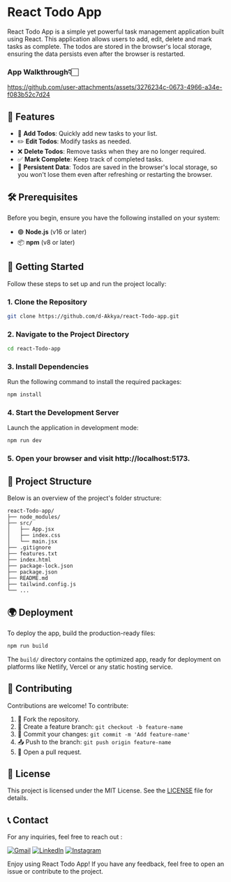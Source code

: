 # React Todo App

React Todo App is a simple yet powerful task management application built using React. This application allows users to add, edit, delete and mark tasks as complete. The todos are stored in the browser's local storage, ensuring the data persists even after the browser is restarted.

### App Walkthrough👇🏻

https://github.com/user-attachments/assets/3276234c-0673-4966-a34e-f083b52c7d24

## 🌟 Features

- 📌 **Add Todos**: Quickly add new tasks to your list.
- ✏️ **Edit Todos**: Modify tasks as needed.
- ❌ **Delete Todos**: Remove tasks when they are no longer required.
- ✅ **Mark Complete**: Keep track of completed tasks.
- 💾 **Persistent Data**: Todos are saved in the browser's local storage, so you won't lose them even after refreshing or restarting the browser.

## 🛠️ Prerequisites

Before you begin, ensure you have the following installed on your system:

- 🟢 **Node.js** (v16 or later)
- 📦 **npm** (v8 or later)

## 🚀 Getting Started

Follow these steps to set up and run the project locally:

### 1. Clone the Repository

```bash
git clone https://github.com/d-Akkya/react-Todo-app.git
```

### 2. Navigate to the Project Directory

```bash
cd react-Todo-app
```

### 3. Install Dependencies

Run the following command to install the required packages:

```bash
npm install
```

### 4. Start the Development Server

Launch the application in development mode:

```bash
npm run dev
```

### 5. Open your browser and visit http://localhost:5173.

## 📂 Project Structure

Below is an overview of the project's folder structure:

```
react-Todo-app/
├── node_modules/
├── src/
│   ├── App.jsx
│   ├── index.css
│   └── main.jsx
├── .gitignore
├── features.txt
├── index.html
├── package-lock.json
├── package.json
├── README.md
├── tailwind.config.js
└── ...
```

## 🌍 Deployment

To deploy the app, build the production-ready files:

```bash
npm run build
```

The `build/` directory contains the optimized app, ready for deployment on platforms like Netlify, Vercel or any static hosting service.

## 🤝 Contributing

Contributions are welcome! To contribute:

1. 🍴 Fork the repository.
2. 🌟 Create a feature branch: `git checkout -b feature-name`
3. 🔨 Commit your changes: `git commit -m 'Add feature-name'`
4. 📤 Push to the branch: `git push origin feature-name`
5. 📨 Open a pull request.

## 📜 License

This project is licensed under the MIT License. See the [LICENSE](LICENSE) file for details.

## 📞 Contact
For any inquiries, feel free to reach out :

[![Gmail](https://img.shields.io/badge/Gmail-D14836?style=for-the-badge&logo=gmail&logoColor=white)](mailto:akhileshbamane26@gmail.com)
   [![LinkedIn](https://img.shields.io/badge/linkedin-%230077B5.svg?style=for-the-badge&logo=linkedin&logoColor=white)](https://www.linkedin.com/in/d-akkya/)
         [![Instagram](https://img.shields.io/badge/Instagram-%23E4405F.svg?style=for-the-badge&logo=Instagram&logoColor=white)](https://www.instagram.com/d_akkya_007/)

Enjoy using React Todo App! If you have any feedback, feel free to open an issue or contribute to the project.
